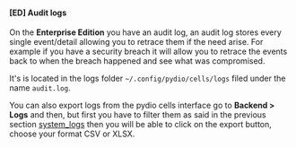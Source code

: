 
#### [ED] Audit logs

On the **Enterprise Edition** you have an audit log, an audit log stores every single event/detail allowing you to retrace them if the need arise.
For example if you have a security breach it will allow you to retrace the events back to when the breach happened and see what was compromised.

It's is located in the logs folder `~/.config/pydio/cells/logs` filed under the name `audit.log`.

You can also export logs from the pydio cells interface go to **Backend > Logs** and then, but first you have to filter them as said in the previous section [system_logs]()
then you will be able to click on the export button, choose your format CSV or XLSX.
